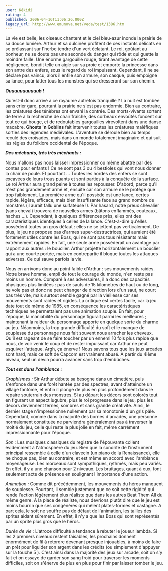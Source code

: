 ```yaml
---
user: Kékidi
rating: 4
published: 2006-04-16T11:06:26.000Z
legacy_url: http://www.emunova.net/veda/test/1386.htm
---
```

La vie est belle, les oiseaux chantent et le ciel bleu-azur inonde la prairie de sa douce lumière. Arthur et sa dulcinée profitent de ces instants délicats en se prélassant sur l'herbe tendre d'un vert éclatant. Le roi, goûtant au bonheur, ne se doute pas une seconde du danger qui rôde et qui guette la moindre faille. Une énorme gargouille rouge, tirant avantage de cette négligence, bondit telle un aigle sur sa proie et emporte la princesse dans son antre des enfers, sous le regard du roi impuissant. Cependant, il ne se déclare pas vaincu, alors il enfile son armure, son casque, puis empoigne sa lance, pour latter tous les monstres qui se dresseront sur son chemin.  

  

_**Ouuuuuuuuuuuh !**_  

  

Qu'est-il donc arrivé à ce royaume autrefois tranquille ? La nuit est tombée sans crier gare, pourtant la prairie ne s'est pas endormie. Bien au contraire, les créatures des ténèbres ont envahi la contrée. Des morts-vivants sortent de terre à la recherche de chair fraîche, des corbeaux envoûtés foncent sur tout ce qui bouge, et de redoutables gargouilles virevoltent dans une danse macabre. **Ghosts 'n Goblins** fait intervenir toutes les créatures maléfiques sorties des légendes médiévales. L'aventure se déroule bien au temps reculé des croisades, mais dans un monde totalement imaginaire et qui suit les règles du folklore occidental de l'époque.  

  

_**Des méchants, très très méchants :**_  

  

Nous n'allons pas nous laisser impressionner ou même abattre par des contes pour enfants ! Ce ne sont pas 3 ou 4 bestioles qui vont nous donner la chair de poule. Et pourtant ... Toutes les hordes des enfers se sont excavées de leurs trous puants et sont parties à la conquête de la surface. Le roi Arthur aura grand peine à toutes les repousser. D'abord, parce qu'il n'est pas grandement armé et, ensuite car son armure ne le protège que trop faiblement. La première arme qu'il possède est une lance, certes rapide, légère, efficace, mais bien insuffisante face au grand nombre de monstres (il aurait fallu une sulfateuse !). Par hasard, notre preux chevalier (sans cheval) trouvera de nouvelles armes (bâtons enflammés, couteaux, haches ...). Cependant, à quelques différences près, elles ont des caractéristiques identiques à celles de la lance. C'est-à-dire qu'elles possèdent toutes un gros défaut : elles ne se jettent pas verticalement. De plus, le jeu ne propose pas d'armes super-destructrices, qui auraient été fortement utiles contre les Boss, qui ne sont pas tous résistants mais extrêmement rapides. En fait, une seule arme possèderait un avantage par rapport aux autres : le bouclier. Arthur projette horizontalement un bouclier qui a une courte portée, mais en contrepartie il bloque toutes les attaques adverses. Ce qui sauve parfois la vie.  

  

Nous en arrivons donc au point faible d'Arthur : ses mouvements raides. Notre brave homme, empli de tout le courage du monde, n'en reste pas moins un homme. Comparé à ses adversaires, il a donc des capacités physiques plus limitées : pas de sauts de 15 kilomètres de haut ou de long, ne vole pas et donc ne peut changer de direction lors d'un saut, ne court pas très vite, mais surtout semble gagné par la vieillesse car ses mouvements sont raides et rigides. La critique est certes facile, car la jeu date tout de même de 1985, en conséquence les caractéristiques techniques ne permettaient pas une animation souple. En fait, pour l'époque, la maniabilité du personnage figurait parmi les meilleures ; maintenant la raideur du personnage apporte en quelque sorte du charme au jeu. Néanmoins, la trop grande difficulté du soft et le manque de souplesse du personnage nous fait souvent nous arracher les cheveux. Qu'il est rageant de se faire toucher par un ennemi 10 fois plus rapide que nous, de voir venir le coup et de rester impuissant car Arthur ne peut esquiver l'attaque. Argh, ça énerve ! Nous savons tous que les jeux arcades sont hard, mais ce soft de Capcom est vraiment abusé. A partir du 4ième niveau, seul un devin pourra avancer sans trop d'embûches.  

  

_**Tout est dans l'ambiance :**_  

  

_Graphismes :_ Sir Arthur débute sa besogne dans un cimetière, puis s'enfonce dans une forêt hantée par des spectres, avant d'atteindre un village fantôme, et enfin il plonge de plus en plus profondément dans le repaire souterrain des monstres. Si au départ les décors sont colorés tout en figurant un aspect lugubre, plus le roi progresse dans le jeu, plus les décors deviennent ternes, sombres et sans grande créativité. Ainsi, le dernier stage n'impressionne nullement par sa monotonie d'un gris pâle. Cependant, comme dans la majorité des bornes d'arcades, une personne normalement constituée ne parviendra généralement pas à traverser la moitié du jeu, celle qui reste la plus jolie en fait, même carrément impressionnante pour l'époque.  

  

_Son :_ Les musiques classiques du registre de l'épouvante collent évidemment à l'atmosphère du jeu. Bien que la sonorité de l'instrument principal ressemble à celle d'un clavecin (un piano de la Renaissance), elle ne choque pas, bien au contraire, et est même en accord avec l'ambiance moyenâgeuse. Les morceaux sont sympathiques, rythmés, mais peu variés. En effet, il y a une chanson pour 2 niveaux. Les bruitages, quant à eux, font seulement acte de présence en soulignant l'importance d'une action.  

  

_Animation :_ Comme dit précédemment, les mouvements du héros manquent de souplesse. Pourtant, il semble justement que ce soit cette rigidité qui rende l'action légèrement plus réaliste que dans les autres Beat Them All du même genre. A la place de réaliste, nous devrions plutôt dire que le jeu est moins bourrin que ses congénères qui mêlent plates-formes et castagne. A part cela, le soft ne souffre pas de défaut de l'animation, les tailles des sprites aidant sûrement. En effet, il n'y a que les Boss qui sont représentés par un sprite plus gros que le héros.  

  

_Durée de vie :_ L'atroce difficulté a tendance à rebuter le joueur lambda. Si les 2 premiers niveaux restent faisables, les prochains donnent énormément de fil à retordre devenant presque injouables, à moins de faire un prêt pour liquider son argent dans les crédits (ou simplement d'appuyer sur la touche 5 ). C'est ainsi dans la majorité des jeux sur arcade, soit on s'y fait et on essaye de garder son sang froid pour traverser les moments difficiles, soit on s'énerve de plus en plus pour finir par laisser tomber le jeu.